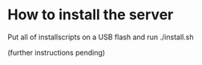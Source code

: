 # How to install the server

Put all of installscripts on a USB flash and run ./install.sh

(further instructions pending)
